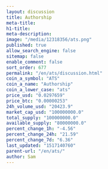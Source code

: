 ```yaml
---
layout: discussion
title: Authorship
meta-title: 
h1-title: 
meta-description: 
image: "/media/12318356/ats.png"
published: true
allow_search_engine: false
sitemap: false
enable_comment: false
sort_order: 677
permalink: "/en/ats/discussion.html"
coin_a_symbol: "ATS"
coin_a_name: "Authorship"
coin_a_lower_case: "ats"
price_usd: "0.0297659"
price_btc: "0.00000253"
24h_volume_usd: "20423.9"
market_cap_usd: "100000000.0"
total_supply: "100000000.0"
available_supply: "80000000.0"
percent_change_1h: "-4.56"
percent_change_24h: "21.59"
percent_change_7d: "6.36"
last_updated: "1517140760"
parent-url: "/en/ats/"
author: Sam
---
```



